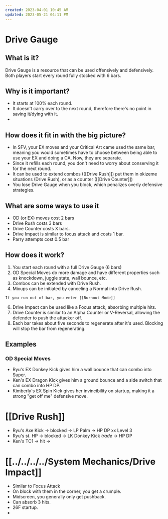 ```yaml
---
created: 2023-04-01 10:45 AM
updated: 2023-05-21 04:11 PM
---
```

# Drive Gauge
## What is it?
Drive Gauge is a resource that can be used offensively and defensively.  Both players start every round fully stocked with 6 bars.

## Why is it important?
- It starts at 100% each round.
- It doesn't carry over to the next round, therefore there's no point in saving it/dying with it.
- 

## How does it fit in with the big picture?
- In SFV, your EX moves and your Critical Art came used the same bar, meaning you would sometimes have to choose between being able to use your EX and doing a CA.  Now, they are separate.
- Since it refills each round, you don't need to worry about conserving it for the next round. 
- It can be used to extend combos ([[Drive Rush]]) put them in okizeme situations (Drive Rush), or as a counter ([[Drive Counter]])
- You lose Drive Gauge when you block, which penalizes overly defensive strategies.  

## What are some ways to use it
- OD (or EX) moves cost 2 bars
- Drive Rush costs 3 bars
- Drive Counter costs X bars.  
- Drive Impact is similar to focus attack and costs 1 bar.
- Parry attempts cost 0.5 bar

## How does it work?
1. You start each round with a full Drive Gauge (6 bars)
2. OD Special Moves do more damage and have different properties such as knockdown, juggle state, wall bounce, etc.
3. Combos can be extended with Drive Rush.
4. Mixups can be initiated by canceling a Normal into Drive Rush. 

```ad-danger
If you run out of bar, you enter [[Burnout Mode]]
```

6. Drive Impact can be used like a Focus attack, absorbing multiple hits.
7. Drive Counter is similar to an Alpha Counter or V-Reversal, allowing the defender to push the attacker off. 
8. Each bar takes about five seconds to regenerate after it's used.  Blocking will stop the bar from regenerating. 

## Examples
### OD Special Moves
- Ryu's EX Donkey Kick gives him a wall bounce that can combo into Super. 
- Ken's EX Dragon Kick gives him a ground bounce and a side switch that can combo into HP DP. 
- Kimberly's EX Spin Kick gives her invincibility on startup, making it a strong "get off me" defensive move. 

# [[Drive Rush]]
- Ryu's Axe Kick -> blocked -> LP Palm -> HP DP xx Level 3
- Ryu's st. HP -> blocked -> LK Donkey Kick *trade* -> HP DP
- Ken's TC1 -> hit -> 

# [[../../../../System Mechanics/Drive Impact]]
- Similar to Focus Attack
- On block with them in the corner, you get a crumple.
- Midscreen, you generally only get pushback.
- Can absorb 3 hits.
- 26F startup.
- 